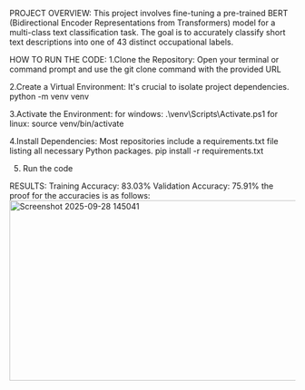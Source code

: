 PROJECT OVERVIEW:
This project involves fine-tuning a pre-trained BERT (Bidirectional Encoder Representations from Transformers) model for a multi-class text classification task.
The goal is to accurately classify short text descriptions into one of 43 distinct occupational labels.

HOW TO RUN THE CODE:
1.Clone the Repository:
Open your terminal or command prompt and use the git clone command with the provided URL

2.Create a Virtual Environment:
It's crucial to isolate project dependencies.
python -m venv venv

3.Activate the Environment:
for windows: .\venv\Scripts\Activate.ps1
for linux: source venv/bin/activate

4.Install Dependencies:
Most repositories include a requirements.txt file listing all necessary Python packages.
pip install -r requirements.txt

5. Run the code

RESULTS:
Training Accuracy: 83.03%
Validation Accuracy: 75.91%
the proof for the accuracies is as follows:
<img width="711" height="318" alt="Screenshot 2025-09-28 145041" src="https://github.com/user-attachments/assets/02343e06-979f-40c5-a27c-486f24b51692" />

